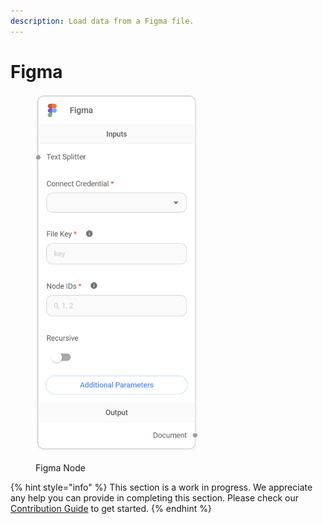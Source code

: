 ```yaml
---
description: Load data from a Figma file.
---
```


# Figma

<figure><img src="../../../.gitbook/assets/image (8) (1) (1).png" alt="" width="264"><figcaption><p>Figma Node</p></figcaption></figure>

{% hint style="info" %}
This section is a work in progress. We appreciate any help you can provide in completing this section. Please check our [Contribution Guide](https://toi500.gitbook.io/flowise-docs/contributing) to get started.
{% endhint %}

